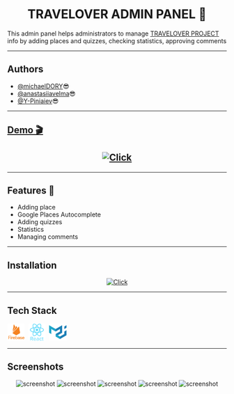 <center><h1>TRAVELOVER ADMIN PANEL	&#127796;</h1></center>

<p>This admin panel helps administrators to manage <a href="https://github.com/michaelDORY/travelover-mobile">TRAVELOVER PROJECT</a> info by adding places and quizzes, checking statistics, approving comments</p>

<hr>

<h2> Authors </h2>
<ul>
    <li><a href="https://github.com/michaelDORY">@michaelDORY</a>&#128526;</li>
    <li><a href="https://github.com/anastasiiavelma">@anastasiiavelma</a>&#128526;</li>
    <li><a href="https://github.com/Y-Piniaiev">@Y-Piniaiev</a>&#128526;</li>
</ul>

<hr>

<h2><a href="https://drive.google.com/file/d/13GL72jEL2D4ofaDNHUnrW1W137MV3oJQ/view?usp=sharing">Demo 	&#127916;</a><h2>

<center>
    <a href="https://drive.google.com/file/d/13GL72jEL2D4ofaDNHUnrW1W137MV3oJQ/view?usp=sharing">
        <img height="150px" src="https://drive.google.com/uc?export=view&id=1EyZhYojrahUKLPk2_eTBtbwxHNyxqFSD" title="Click" />
    </a>
</center>

<hr>

<h2>Features &#129297;</h2>

<ul>
    <li>Adding place</li>
    <li>Google Places Autocomplete</li>
    <li>Adding quizzes</li>
    <li>Statistics</li>
    <li>Managing comments</li>
</ul>

<hr>

<h2>Installation</h2>

<center>
    <a href="https://travelover-admin.vercel.app/">
        <img height="150px" src="https://drive.google.com/uc?export=view&id=17NnHzXEYTZ9i0Hf-SFAIaWoWX22OdXqM" title="Click" />
    </a>
</center>

<hr>

<h2>Tech Stack</h2>
<p>
<img src="https://github.com/devicons/devicon/blob/master/icons/firebase/firebase-plain-wordmark.svg" title="Firebase" alt="Firebase" width="40" height="40"/>&nbsp;
<img src="https://github.com/devicons/devicon/blob/master/icons/react/react-original-wordmark.svg" title="React" alt="React" width="40" height="40"/>&nbsp;
<img src="https://github.com/devicons/devicon/blob/master/icons/materialui/materialui-original.svg" title="Material UI" alt="Material UI" width="40" height="40"/>&nbsp;
</p>

<hr>

<h2>Screenshots</h2>
<section align="center">
        <img src="https://drive.google.com/uc?export=view&id=1C7gC5zmkG2PkBL2_b5qghwLeI5S1A1Ve" alt="screenshot" width="80%" >
        <img src="https://drive.google.com/uc?export=view&id=100DfYCBzFVmM3tHeAJ1xihXy7i35Egji" alt="screenshot" width="80%" >
        <img src="https://drive.google.com/uc?export=view&id=1oyrL0w2MAXdKEX7EcDXBE23A7wmDcGdK" alt="screenshot" width="80%" >
        <img src="https://drive.google.com/uc?export=view&id=1PgSNsySHQk9XdHa959JigrrKJbrRw0w5" alt="screenshot" width="80%" >
        <img src="https://drive.google.com/uc?export=view&id=1jywDhYh3GtHtram3xh8UH_8l2yMCKNfp" alt="screenshot" width="80%" >
</section>
